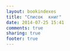 ```yaml
---
layout: bookindexes 
title: "Список  книг"
date: 2014-07-25 15:41
comments: true
sharing: true
footer: true
---
```


